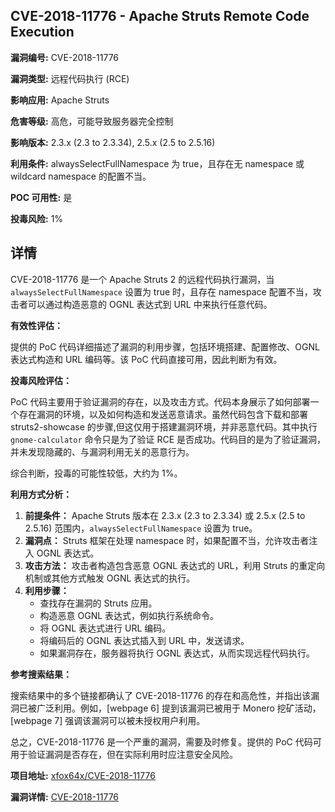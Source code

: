 ## CVE-2018-11776 - Apache Struts Remote Code Execution

**漏洞编号:** CVE-2018-11776

**漏洞类型:** 远程代码执行 (RCE)

**影响应用:** Apache Struts

**危害等级:** 高危，可能导致服务器完全控制

**影响版本:** 2.3.x (2.3 to 2.3.34), 2.5.x (2.5 to 2.5.16)

**利用条件:** alwaysSelectFullNamespace 为 true，且存在无 namespace 或 wildcard namespace 的配置不当。

**POC 可用性:** 是

**投毒风险:** 1%

## 详情

CVE-2018-11776 是一个 Apache Struts 2 的远程代码执行漏洞，当 `alwaysSelectFullNamespace` 设置为 true 时，且存在 namespace 配置不当，攻击者可以通过构造恶意的 OGNL 表达式到 URL 中来执行任意代码。

**有效性评估：**

提供的 PoC 代码详细描述了漏洞的利用步骤，包括环境搭建、配置修改、OGNL 表达式构造和 URL 编码等。该 PoC 代码直接可用，因此判断为有效。

**投毒风险评估：**

PoC 代码主要用于验证漏洞的存在，以及攻击方式。代码本身展示了如何部署一个存在漏洞的环境，以及如何构造和发送恶意请求。虽然代码包含下载和部署 struts2-showcase 的步骤,但这仅用于搭建漏洞环境，并非恶意代码。其中执行 `gnome-calculator` 命令只是为了验证 RCE 是否成功。代码目的是为了验证漏洞，并未发现隐藏的、与漏洞利用无关的恶意行为。

综合判断，投毒的可能性较低，大约为 1%。

**利用方式分析：**

1.  **前提条件：** Apache Struts 版本在 2.3.x (2.3 to 2.3.34) 或 2.5.x (2.5 to 2.5.16) 范围内，`alwaysSelectFullNamespace` 设置为 true。
2.  **漏洞点：**  Struts 框架在处理 namespace 时，如果配置不当，允许攻击者注入 OGNL 表达式。
3.  **攻击方法：** 攻击者构造包含恶意 OGNL 表达式的 URL，利用 Struts 的重定向机制或其他方式触发 OGNL 表达式的执行。
4.  **利用步骤：**
    *   查找存在漏洞的 Struts 应用。
    *   构造恶意 OGNL 表达式，例如执行系统命令。
    *   将 OGNL 表达式进行 URL 编码。
    *   将编码后的 OGNL 表达式插入到 URL 中，发送请求。
    *   如果漏洞存在，服务器将执行 OGNL 表达式，从而实现远程代码执行。

**参考搜索结果：**

搜索结果中的多个链接都确认了 CVE-2018-11776 的存在和高危性，并指出该漏洞已被广泛利用。例如，[webpage 6] 提到该漏洞已被用于 Monero 挖矿活动，[webpage 7] 强调该漏洞可以被未授权用户利用。

总之，CVE-2018-11776 是一个严重的漏洞，需要及时修复。提供的 PoC 代码可用于验证漏洞是否存在，但在实际利用时应注意安全风险。

**项目地址:** [xfox64x/CVE-2018-11776](https://github.com/xfox64x/CVE-2018-11776)

**漏洞详情:** [CVE-2018-11776](https://nvd.nist.gov/vuln/detail/CVE-2018-11776)